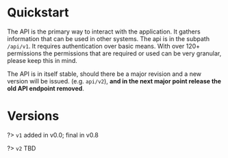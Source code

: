 # Quickstart

The API is the primary way to interact  with the application. It gathers information that can be used in other systems. The api is in the subpath `/api/v1`. It requires authentication over basic means. With over 120+ permissions the permissions that are required or used can be very granular, please keep this in mind.

The API is in itself stable, should there be a major revision and a new version will be issued. (e.g. `api/v2`), **and in the next major point release the old API endpoint removed**.

# Versions
?\> `v1` added in v0.0; final in v0.8

?\> `v2` TBD